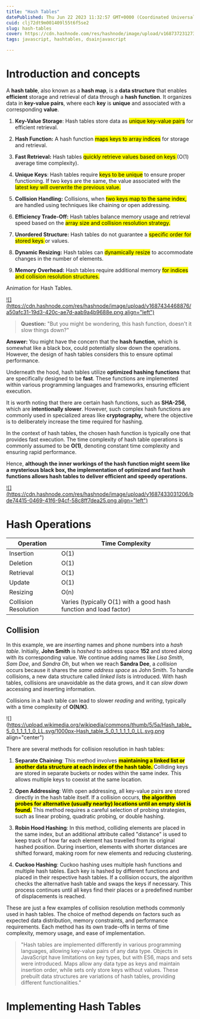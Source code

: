 ```yaml
---
title: "Hash Tables"
datePublished: Thu Jun 22 2023 11:32:57 GMT+0000 (Coordinated Universal Time)
cuid: clj72dt9m001409l55t6f5se2
slug: hash-tables
cover: https://cdn.hashnode.com/res/hashnode/image/upload/v1687372312730/a5d2e99e-0fda-453b-8466-b93f47cbef4a.png
tags: javascript, hashtables, dsainjavascript

---
```


# Introduction and concepts

A **hash table**, also known as a **hash map**, is a **data structure** that enables **efficient** storage and retrieval of data through a **hash function**. It organizes data in **key-value pairs**, where each **key** is **unique** and associated with a corresponding **value**.

1. **Key-Value Storage**: Hash tables store data as <mark>unique key-value pairs</mark> for efficient retrieval.
    
2. **Hash Function:** A hash function <mark>maps keys to array indices</mark> for storage and retrieval.
    
3. **Fast Retrieval:** Hash tables <mark>quickly retrieve values based on keys </mark> (O(1) average time complexity).
    
4. **Unique Keys**: Hash tables require <mark>keys to be unique</mark> to ensure proper functioning. If two keys are the same, the value associated with the <mark>latest key will overwrite the previous value.</mark>
    
5. **Collision Handling:** Collisions, when <mark>two keys map to the same index,</mark> are handled using techniques like chaining or open addressing.
    
6. **Efficiency Trade-Off:** Hash tables balance memory usage and retrieval speed based on the <mark>array size and collision resolution strategy.</mark>
    
7. **Unordered Structure:** Hash tables do not guarantee a <mark>specific order for stored keys </mark> or values.
    
8. **Dynamic Resizing:** Hash tables can <mark>dynamically resize</mark> to accommodate changes in the number of elements.
    
9. **Memory Overhead:** Hash tables require additional memory <mark>for indices and collision resolution structures.</mark>
    

Animation for Hash Tables.

[![](https://cdn.hashnode.com/res/hashnode/image/upload/v1687434468876/a50afc31-19d3-420c-ae7d-aab9a4b9688e.png align="left")](https://www.cs.usfca.edu/~galles/visualization/OpenHash.html)

> **Question:** "But you might be wondering, this hash function, doesn't it slow things down?"

**Answer:** You might have the concern that the **hash function**, which is somewhat like a black box, could potentially slow down the operations. However, the design of hash tables considers this to ensure optimal performance.

Underneath the hood, hash tables utilize **optimized hashing functions** that are specifically designed to be **fast**. These functions are implemented within various programming languages and frameworks, ensuring efficient execution.

It is worth noting that there are certain hash functions, such as **SHA-256,** which are **intentionally slower**. However, such complex hash functions are commonly used in specialized areas like **cryptography,** where the objective is to deliberately increase the time required for hashing.

In the context of hash tables, the chosen hash function is typically one that provides fast execution. The time complexity of hash table operations is commonly assumed to be **O(1)**, denoting constant time complexity and ensuring rapid performance.

Hence, **although the inner workings of the hash function might seem like a mysterious black box, the implementation of optimized and fast hash functions allows hash tables to deliver efficient and speedy operations.**

[![](https://cdn.hashnode.com/res/hashnode/image/upload/v1687433031206/bde74415-0469-41f6-94cf-58c8ff7dea25.png align="left")](https://www.miraclesalad.com/webtools/md5.php)

# Hash Operations

| Operation | Time Complexity |
| --- | --- |
| Insertion | O(1) |
| Deletion | O(1) |
| Retrieval | O(1) |
| Update | O(1) |
| Resizing | O(n) |
| Collision Resolution | Varies (typically O(1) with a good hash function and load factor) |

## Collision

In this example, we are *inserting* names and phone numbers into a *hash table*. Initially, **John Smith** is *hashed* to address space **152** and stored along with its corresponding value. We continue adding names like *Lisa Smith*, *Sam Doe*, and *Sandra Oh*, but when we reach **Sandra Dee**, a *collision* occurs because it shares the *same address space* as John Smith. To handle collisions, a new data structure called *linked lists* is introduced. With hash tables, collisions are unavoidable as the data grows, and it can *slow down* accessing and inserting information.

Collisions in a hash table can lead to slower *reading* and *writing*, typically with a time complexity of **O(N/K)**.

![](https://upload.wikimedia.org/wikipedia/commons/thumb/5/5a/Hash_table_5_0_1_1_1_1_0_LL.svg/1000px-Hash_table_5_0_1_1_1_1_0_LL.svg.png align="center")

There are several methods for collision resolution in hash tables:

1. **Separate Chaining**: This method involves **<mark>maintaining a linked list or another data structure at each index of the hash table. </mark>** Colliding keys are stored in separate buckets or nodes within the same index. This allows multiple keys to coexist at the same location.
    
2. **Open Addressing**: With open addressing, all key-value pairs are stored directly in the hash table itself. If a collision occurs, **<mark> the algorithm probes for alternative (usually nearby) locations until an empty slot is found.</mark>** This method requires a careful selection of probing strategies, such as linear probing, quadratic probing, or double hashing.
    
3. **Robin Hood Hashing**: In this method, colliding elements are placed in the same index, but an additional attribute called "distance" is used to keep track of how far each element has travelled from its original hashed position. During insertion, elements with shorter distances are shifted forward, making room for new elements and reducing clustering.
    
4. **Cuckoo Hashing**: Cuckoo hashing uses multiple hash functions and multiple hash tables. Each key is hashed by different functions and placed in their respective hash tables. If a collision occurs, the algorithm checks the alternative hash table and swaps the keys if necessary. This process continues until all keys find their places or a predefined number of displacements is reached.
    

These are just a few examples of collision resolution methods commonly used in hash tables. The choice of method depends on factors such as expected data distribution, memory constraints, and performance requirements. Each method has its own trade-offs in terms of time complexity, memory usage, and ease of implementation.

> "Hash tables are implemented differently in various programming languages, allowing key-value pairs of any data type. Objects in JavaScript have limitations on key types, but with ES6, maps and sets were introduced. Maps allow any data type as keys and maintain insertion order, while sets only store keys without values. These prebuilt data structures are variations of hash tables, providing different functionalities."

# Implementing Hash Tables